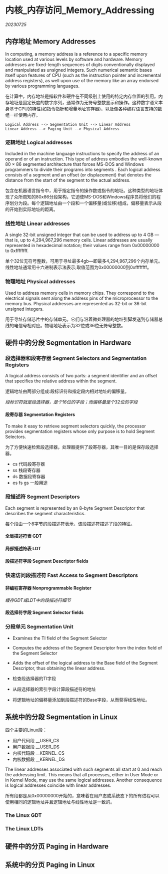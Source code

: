 ﻿# 内核_内存访问_Memory_Addressing  

*20230725*  

## 内存地址 Memory Addresses

In computing, a memory address is a reference to a specific memory location used at various levels by software and hardware. Memory addresses are fixed-length sequences of digits conventionally displayed and manipulated as unsigned integers. Such numerical semantic bases itself upon features of CPU (such as the instruction pointer and incremental address registers), as well upon use of the memory like an array endorsed by various programming languages.

在计算中，内存地址是指软件和硬件在不同级别上使用的特定内存位置的引用。内存地址是固定长度的数字序列，通常作为无符号整数显示和操作。这种数字语义本身基于CPU的特性(如指令指针和增量地址寄存器)，以及像各种编程语言支持的数组一样使用内存。

```
Logical Address --> Segmentation Unit --> Linear Address
Linear Address --> Paging Unit --> Physical Address
```

### 逻辑地址 Logical addresses

Included in the machine language instructions to specify the address of an operand or of an instruction. This type of address embodies the well-known 80 × 86 segmented architecture that forces MS-DOS and Windows programmers to divide their programs into segments . Each logical address consists of a segment and an offset (or displacement) that denotes the distance from the start of the segment to the actual address.

包含在机器语言指令中，用于指定指令的操作数或指令的地址。这种类型的地址体现了众所周知的80x86分段架构，它迫使MS-DOS和Windows程序员将他们的程序划分为段。每个逻辑地址由一个段和一个偏移量(或位移)组成，偏移量表示从段的开始到实际地址的距离。

### 线性地址 Linear addresses

A single 32-bit unsigned integer that can be used to address up to 4 GB — that is, up to 4,294,967,296 memory cells. Linear addresses are usually represented in hexadecimal notation; their values range from 0x00000000 to 0xffffffff.

单个32位无符号整数，可用于寻址最多4gb—即最多4,294,967,296个内存单元。线性地址通常用十六进制表示法表示;取值范围为0x00000000到0xffffffff。

### 物理地址 Physical addresses

Used to address memory cells in memory chips. They correspond to the electrical signals sent along the address pins of the microprocessor to the memory bus. Physical addresses are represented as 32-bit or 36-bit unsigned integers.

用于寻址存储芯片中的存储单元。它们与沿着微处理器的地址引脚发送到存储器总线的电信号相对应。物理地址表示为32位或36位无符号整数。

## 硬件中的分段 Segmentation in Hardware

### 段选择器和段寄存器 Segment Selectors and Segmentation Registers

A logical address consists of two parts: a segment identifier and an offset that specifies the relative address within the segment.

逻辑地址由两部分组成:段标识符和指定段内相对地址的偏移量。

*段标识符就是段选择器，是个16位的字段；而偏移量是个32位的字段*

#### 段寄存器 Segmentation Registers

To make it easy to retrieve segment selectors quickly, the processor provides segmentation registers whose only purpose is to hold Segment Selectors.

为了方便快速检索段选择器，处理器提供了段寄存器，其唯一目的是保存段选择器。

* cs 代码段寄存器
* ss 栈段寄存器
* ds 数据段寄存器
* es fs gs 一般用途

### 段描述符 Segment Descriptors

Each segment is represented by an 8-byte Segment Descriptor that describes the segment characteristics.

每个段由一个8字节的段描述符表示，该段描述符描述了段的特征。

#### 全局描述符表 GDT

#### 局部描述符表 LDT

#### 段描述符字段 Segment Descriptor fields

### 快速访问段描述符 Fast Access to Segment Descriptors

#### 非编程寄存器 Nonprogrammable Register

*缓存GDT或LDT中的段描述符细节*

#### 段选择符字段 Segment Selector fields

### 分段单元 Segmentation Unit

* Examines the TI field of the Segment Selector
* Computes the address of the Segment Descriptor from the index field of the Segment Selector
* Adds the offset of the logical address to the Base field of the Segment Descriptor, thus obtaining the linear address.

* 检查段选择器的Tl字段
* 从段选择器的索引字段计算段描述符的地址
* 将逻辑地址的偏移量添加到段描述符的Base字段，从而获得线性地址。

## 系统中的分段 Segmentation in Linux

四个主要的Linux段：

* 用户代码段 __USER_CS
* 用户数据段 __USER_DS
* 内核代码段 __KERNEL_CS
* 内核数据段 __KERNEL_DS

The linear addresses associated with such segments all start at 0 and reach the addressing limit. This means that all processes, either in User Mode or in Kernel Mode, may use the same logical addresses. Another consequence is logical addresses coincide with linear addresses.

所有段都是从0x00000000开始的，意味着在用户态或系统态下的所有进程可以使用相同的逻辑地址并且逻辑地址与线性地址是一致的。

### The Linux GDT

### The Linux LDTs

## 硬件中的分页 Paging in Hardware

## 系统中的分页 Paging in Linux
